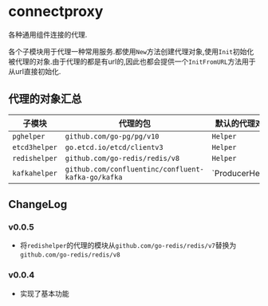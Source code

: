# connectproxy

各种通用组件连接的代理.

各个子模块用于代理一种常用服务.都使用`New`方法创建代理对象,使用`Init`初始化被代理的对象.由于代理的都是有url的,因此也都会提供一个`InitFromURL`方法用于从url直接初始化.

## 代理的对象汇总

| 子模块       | 代理的包                                           | 默认的代理对象                                         |
| ------------ | -------------------------------------------------- | ------------------------------------------------------ |
| `pghelper`    | `github.com/go-pg/pg/v10`                           | `Helper`                                                |
| `etcd3helper` | `go.etcd.io/etcd/clientv3`                         | `Helper`                                                |
| `redishelper` | `github.com/go-redis/redis/v8`                        | `Helper`                                                |
| `kafkahelper` | `github.com/confluentinc/confluent-kafka-go/kafka` | `ProducerHelper|ConsumerHelper`                          |

## ChangeLog

### v0.0.5

+ 将`redishelper`的代理的模块从`github.com/go-redis/redis/v7`替换为`github.com/go-redis/redis/v8`

### v0.0.4

+ 实现了基本功能